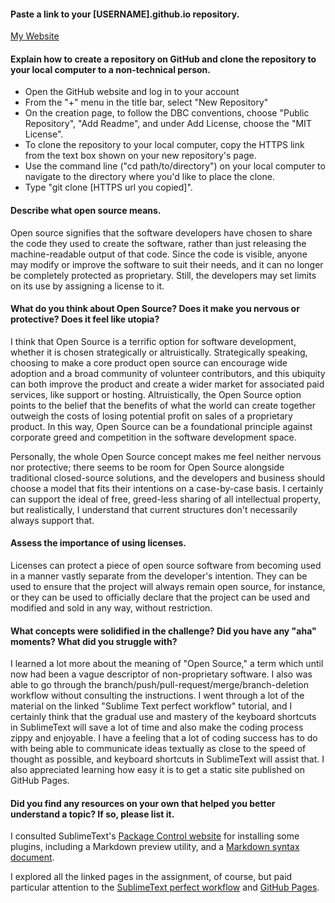 #### Paste a link to your [USERNAME].github.io repository.

[My Website](http://mrrts.github.io)

#### Explain how to create a repository on GitHub and clone the repository to your local computer to a non-technical person.

- Open the GitHub website and log in to your account
- From the "+" menu in the title bar, select "New Repository"
- On the creation page, to follow the DBC conventions, choose "Public Repository", "Add Readme", and under Add License, choose the "MIT License". 
- To clone the repository to your local computer, copy the HTTPS link from the text box shown on your new repository's page. 
- Use the command line ("cd path/to/directory") on your local computer to navigate to the directory where you'd like to place the clone. 
- Type "git clone [HTTPS url you copied]". 

#### Describe what open source means.

Open source signifies that the software developers have chosen to share the code they used to create the software, rather than just releasing the machine-readable output of that code. Since the code is visible, anyone may modify or improve the software to suit their needs, and it can no longer be completely protected as proprietary. Still, the developers may set limits on its use by assigning a license to it. 

#### What do you think about Open Source? Does it make you nervous or protective? Does it feel like utopia?

I think that Open Source is a terrific option for software development, whether it is chosen strategically or altruistically. Strategically speaking, choosing to make a core product open source can encourage wide adoption and a broad community of volunteer contributors, and this ubiquity can both improve the product and create a wider market for associated paid services, like support or hosting. Altruistically, the Open Source option points to the belief that the benefits of what the world can create together outweigh the costs of losing potential profit on sales of a proprietary product. In this way, Open Source can be a foundational principle against corporate greed and competition in the software development space. 

Personally, the whole Open Source concept makes me feel neither nervous nor protective; there seems to be room for Open Source alongside traditional closed-source solutions, and the developers and business should choose a model that fits their intentions on a case-by-case basis. I certainly can support the ideal of free, greed-less sharing of all intellectual property, but realistically, I understand that current structures don't necessarily always support that. 

#### Assess the importance of using licenses.

Licenses can protect a piece of open source software from becoming used in a manner vastly separate from the developer's intention. They can be used to ensure that the project will always remain open source, for instance, or they can be used to officially declare that the project can be used and modified and sold in any way, without restriction. 

#### What concepts were solidified in the challenge? Did you have any "aha" moments? What did you struggle with?

I learned a lot more about the meaning of "Open Source," a term which until now had been a vague descriptor of non-proprietary software. I also was able to go through the branch/push/pull-request/merge/branch-deletion workflow without consulting the instructions. I went through a lot of the material on the linked "Sublime Text perfect workflow" tutorial, and I certainly think that the gradual use and mastery of the keyboard shortcuts in SublimeText will save a lot of time and also make the coding process zippy and enjoyable. I have a feeling that a lot of coding success has to do with being able to communicate ideas textually as close to the speed of thought as possible, and keyboard shortcuts in SublimeText will assist that. I also appreciated learning how easy it is to get a static site published on GitHub Pages. 


#### Did you find any resources on your own that helped you better understand a topic? If so, please list it.

I consulted SublimeText's [Package Control website](http://packagecontrol.io) for installing some plugins, including a Markdown preview utility, and a [Markdown syntax document](https://daringfireball.net/projects/markdown/basics).

I explored all the linked pages in the assignment, of course, but paid particular attention to the [SublimeText perfect workflow](http://code.tutsplus.com/articles/perfect-workflow-in-sublime-text-free-course--net-27293) and [GitHub Pages](http://pages.github.com/).